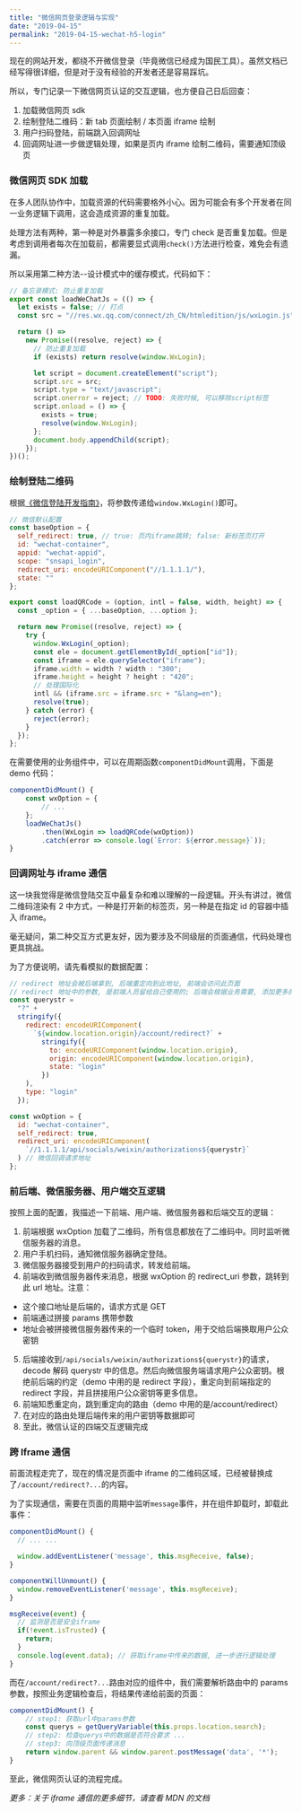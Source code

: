 ```yaml
---
title: "微信网页登录逻辑与实现"
date: "2019-04-15"
permalink: "2019-04-15-wechat-h5-login"
---
```


现在的网站开发，都绕不开微信登录（毕竟微信已经成为国民工具）。虽然文档已经写得很详细，但是对于没有经验的开发者还是容易踩坑。

所以，专门记录一下微信网页认证的交互逻辑，也方便自己日后回查：

1. 加载微信网页 sdk
1. 绘制登陆二维码：新 tab 页面绘制 / 本页面 iframe 绘制
1. 用户扫码登陆，前端跳入回调网址
1. 回调网址进一步做逻辑处理，如果是页内 iframe 绘制二维码，需要通知顶级页

### 微信网页 SDK 加载

在多人团队协作中，加载资源的代码需要格外小心。因为可能会有多个开发者在同一业务逻辑下调用，这会造成资源的重复加载。

处理方法有两种，第一种是对外暴露多余接口，专门 check 是否重复加载。但是考虑到调用者每次在加载前，都需要显式调用`check()`方法进行检查，难免会有遗漏。

所以采用第二种方法--设计模式中的缓存模式，代码如下：

```javascript
// 备忘录模式: 防止重复加载
export const loadWeChatJs = (() => {
  let exists = false; // 打点
  const src = "//res.wx.qq.com/connect/zh_CN/htmledition/js/wxLogin.js"; // 微信sdk网址

  return () =>
    new Promise((resolve, reject) => {
      // 防止重复加载
      if (exists) return resolve(window.WxLogin);

      let script = document.createElement("script");
      script.src = src;
      script.type = "text/javascript";
      script.onerror = reject; // TODO: 失败时候, 可以移除script标签
      script.onload = () => {
        exists = true;
        resolve(window.WxLogin);
      };
      document.body.appendChild(script);
    });
})();
```

### 绘制登陆二维码

根据[《微信登陆开发指南》](https://open.weixin.qq.com/cgi-bin/showdocument?action=dir_list&t=resource/res_list&verify=1&id=open1419316505&token=&lang=zh_CN)，将参数传递给`window.WxLogin()`即可。

```javascript
// 微信默认配置
const baseOption = {
  self_redirect: true, // true: 页内iframe跳转; false: 新标签页打开
  id: "wechat-container",
  appid: "wechat-appid",
  scope: "snsapi_login",
  redirect_uri: encodeURIComponent("//1.1.1.1/"),
  state: ""
};

export const loadQRCode = (option, intl = false, width, height) => {
  const _option = { ...baseOption, ...option };

  return new Promise((resolve, reject) => {
    try {
      window.WxLogin(_option);
      const ele = document.getElementById(_option["id"]);
      const iframe = ele.querySelector("iframe");
      iframe.width = width ? width : "300";
      iframe.height = height ? height : "420";
      // 处理国际化
      intl && (iframe.src = iframe.src + "&lang=en");
      resolve(true);
    } catch (error) {
      reject(error);
    }
  });
};
```

在需要使用的业务组件中，可以在周期函数`componentDidMount`调用，下面是 demo 代码：

```javascript
componentDidMount() {
    const wxOption = {
        // ...
    };
	loadWeChatJs()
		.then(WxLogin => loadQRCode(wxOption))
		.catch(error => console.log(`Error: ${error.message}`));
}
```

### 回调网址与 iframe 通信

这一块我觉得是微信登陆交互中最复杂和难以理解的一段逻辑。开头有讲过，微信二维码渲染有 2 中方式，一种是打开新的标签页，另一种是在指定 id 的容器中插入 iframe。

毫无疑问，第二种交互方式更友好，因为要涉及不同级层的页面通信，代码处理也更具挑战。

为了方便说明，请先看模拟的数据配置：

```javascript
// redirect 地址会被后端拿到, 后端重定向到此地址, 前端会访问此页面
// redirect 地址中的参数, 是前端人员留给自己使用的; 后端会根据业务需要, 添加更多的字段, 然后一起返回前端
const querystr =
  "?" +
  stringify({
    redirect: encodeURIComponent(
      `${window.location.origin}/account/redirect?` +
        stringify({
          to: encodeURIComponent(window.location.origin),
          origin: encodeURIComponent(window.location.origin),
          state: "login"
        })
    ),
    type: "login"
  });

const wxOption = {
  id: "wechat-container",
  self_redirect: true,
  redirect_uri: encodeURIComponent(
    `//1.1.1.1/api/socials/weixin/authorizations${querystr}`
  ) // 微信回调请求地址
};
```

### 前后端、微信服务器、用户端交互逻辑

按照上面的配置，我描述一下前端、用户端、微信服务器和后端交互的逻辑：

1. 前端根据 wxOption 加载了二维码，所有信息都放在了二维码中。同时监听微信服务器的消息。
1. 用户手机扫码，通知微信服务器确定登陆。
1. 微信服务器接受到用户的扫码请求，转发给前端。
1. 前端收到微信服务器传来消息，根据 wxOption 的 redirect_uri 参数，跳转到此 url 地址。注意：

- 这个接口地址是后端的，请求方式是 GET
- 前端通过拼接 params 携带参数
- 地址会被拼接微信服务器传来的一个临时 token，用于交给后端换取用户公众密钥

5. 后端接收到`/api/socials/weixin/authorizations${querystr}`的请求，decode 解码 querystr 中的信息。然后向微信服务端请求用户公众密钥。根绝前后端的约定（demo 中用的是 redirect 字段），重定向到前端指定的 redirect 字段，并且拼接用户公众密钥等更多信息。
6. 前端知悉重定向，跳到重定向的路由（demo 中用的是/account/redirect）
7. 在对应的路由处理后端传来的用户密钥等数据即可
8. 至此，微信认证的四端交互逻辑完成

### 跨 Iframe 通信

前面流程走完了，现在的情况是页面中 iframe 的二维码区域，已经被替换成了`/account/redirect?...`的内容。

为了实现通信，需要在页面的周期中监听`message`事件，并在组件卸载时，卸载此事件：

```javascript
componentDidMount() {
  // ... ...

  window.addEventListener('message', this.msgReceive, false);
}

componentWillUnmount() {
  window.removeEventListener('message', this.msgReceive);
}

msgReceive(event) {
  // 监测是否是安全iframe
  if(!event.isTrusted) {
    return;
  }
  console.log(event.data); // 获取iframe中传来的数据, 进一步进行逻辑处理
}
```

而在`/account/redirect?...`路由对应的组件中，我们需要解析路由中的 params 参数，按照业务逻辑检查后，将结果传递给前面的页面：

```javascript
componentDidMount() {
    // step1: 获取url中params参数
    const querys = getQueryVariable(this.props.location.search);
    // step2: 检查querys中的数据是否符合要求 ...
    // step3: 向顶级页面传递消息
    return window.parent && window.parent.postMessage('data', '*');
}
```

至此，微信网页认证的流程完成。

_更多：关于 iframe 通信的更多细节，请查看 MDN 的文档_
